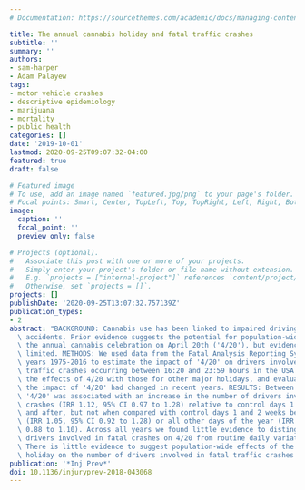 ```yaml
---
# Documentation: https://sourcethemes.com/academic/docs/managing-content/

title: The annual cannabis holiday and fatal traffic crashes
subtitle: ''
summary: ''
authors:
- sam-harper
- Adam Palayew
tags:
- motor vehicle crashes
- descriptive epidemiology
- marijuana
- mortality
- public health
categories: []
date: '2019-10-01'
lastmod: 2020-09-25T09:07:32-04:00
featured: true
draft: false

# Featured image
# To use, add an image named `featured.jpg/png` to your page's folder.
# Focal points: Smart, Center, TopLeft, Top, TopRight, Left, Right, BottomLeft, Bottom, BottomRight.
image:
  caption: ''
  focal_point: ''
  preview_only: false

# Projects (optional).
#   Associate this post with one or more of your projects.
#   Simply enter your project's folder or file name without extension.
#   E.g. `projects = ["internal-project"]` references `content/project/deep-learning/index.md`.
#   Otherwise, set `projects = []`.
projects: []
publishDate: '2020-09-25T13:07:32.757139Z'
publication_types:
- 2
abstract: "BACKGROUND: Cannabis use has been linked to impaired driving and fatal\
  \ accidents. Prior evidence suggests the potential for population-wide effects of\
  \ the annual cannabis celebration on April 20th ('4/20'), but evidence to date is\
  \ limited. METHODS: We used data from the Fatal Analysis Reporting System for the\
  \ years 1975-2016 to estimate the impact of '4/20' on drivers involved in fatal\
  \ traffic crashes occurring between 16:20 and 23:59 hours in the USA. We compared\
  \ the effects of 4/20 with those for other major holidays, and evaluated whether\
  \ the impact of '4/20' had changed in recent years. RESULTS: Between 1992 and 2016,\
  \ '4/20' was associated with an increase in the number of drivers involved in fatal\
  \ crashes (IRR 1.12, 95% CI 0.97 to 1.28) relative to control days 1 week before\
  \ and after, but not when compared with control days 1 and 2 weeks before and after\
  \ (IRR 1.05, 95% CI 0.92 to 1.28) or all other days of the year (IRR 0.98, 95% CI\
  \ 0.88 to 1.10). Across all years we found little evidence to distinguish excess\
  \ drivers involved in fatal crashes on 4/20 from routine daily variations. CONCLUSIONS:\
  \ There is little evidence to suggest population-wide effects of the annual cannabis\
  \ holiday on the number of drivers involved in fatal traffic crashes."
publication: '*Inj Prev*'
doi: 10.1136/injuryprev-2018-043068
---
```

